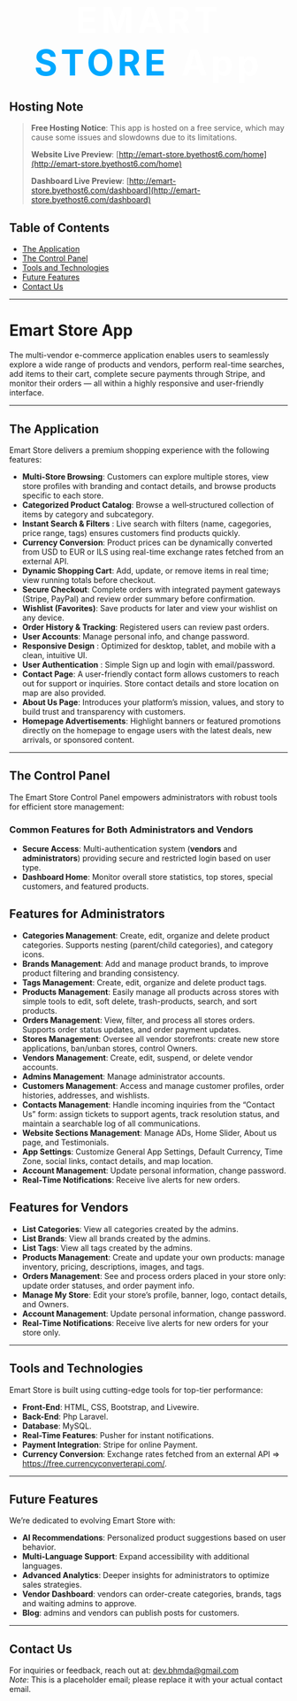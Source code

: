 <h1 align="center" style="font-size: 4rem; letter-spacing: 0.1em; margin-bottom: 0;">
    <a href="http://emart-store.byethost6.com/home" style="text-decoration: none; color: white;">
        EMART <span style="color: #00a8ff;">STORE</span> App
    </a>
</h1>

## Hosting Note

> **Free Hosting Notice**: This app is hosted on a free service, which may cause some issues and slowdowns due to its limitations.
> 
> **Website Live Preview**: [http://emart-store.byethost6.com/home](http://emart-store.byethost6.com/home)
> 
> **Dashboard Live Preview**: [http://emart-store.byethost6.com/dashboard](http://emart-store.byethost6.com/dashboard)

## Table of Contents

- [The Application](#the-application)
- [The Control Panel](#the-control-panel)
- [Tools and Technologies](#tools-and-technologies)
- [Future Features](#future-features)
- [Contact Us](#contact-us)

---

# Emart Store App
The multi-vendor e-commerce application enables users to seamlessly explore a wide range of products and vendors, perform real-time searches, add items to their cart, complete secure payments through Stripe, and monitor their orders — all within a highly responsive and user-friendly interface.

---

## The Application

Emart Store delivers a premium shopping experience with the following features:

- **Multi-Store Browsing**: Customers can explore multiple stores, view store profiles with branding and contact details, and browse products specific to each store.
- **Categorized Product Catalog**: Browse a well‑structured collection of items by category and subcategory.
- **Instant Search & Filters** : Live search with filters (name, cagegories, price range, tags) ensures customers find products quickly.
- **Currency Conversion**: Product prices can be dynamically converted from USD to EUR or ILS using real-time exchange rates fetched from an external API.
- **Dynamic Shopping Cart**: Add, update, or remove items in real time; view running totals before checkout.
- **Secure Checkout**: Complete orders with integrated payment gateways (Stripe, PayPal) and review order summary before confirmation.
- **Wishlist (Favorites)**: Save products for later and view your wishlist on any device.
- **Order History & Tracking**: Registered users can review past orders.
- **User Accounts**: Manage personal info, and change password.
- **Responsive Design** : Optimized for desktop, tablet, and mobile with a clean, intuitive UI.
- **User Authentication** : Simple Sign up and login with email/password.
- **Contact Page**: A user-friendly contact form allows customers to reach out for support or inquiries. Store contact details and store location on map are also provided.
- **About Us Page**: Introduces your platform’s mission, values, and story to build trust and transparency with customers.
- **Homepage Advertisements**: Highlight banners or featured promotions directly on the homepage to engage users with the latest deals, new arrivals, or sponsored content.

---

## The Control Panel
The Emart Store Control Panel empowers administrators with robust tools for efficient store management:

### Common Features for Both Administrators and Vendors
- **Secure Access**: Multi-authentication system (**vendors** and **administrators**) providing secure and restricted login based on user type.
- **Dashboard Home**: Monitor overall store statistics, top stores, special customers, and featured products.

## Features for Administrators
- **Categories Management**: Create, edit, organize and delete product categories. Supports nesting (parent/child categories), and category icons.  
- **Brands Management**: Add and manage product brands, to improve product filtering and branding consistency.  
- **Tags Management**: Create, edit, organize and delete product tags.
- **Products Management**: Easily manage all products across stores with simple tools to edit, soft delete, trash-products, search, and sort products.
- **Orders Management**: View, filter, and process all stores orders. Supports order status updates, and order payment updates.  
- **Stores Management**: Oversee all vendor storefronts: create new store applications, ban/unban stores, control Owners. 
- **Vendors Management**: Create, edit, suspend, or delete vendor accounts.  
- **Admins Management**: Manage administrator accounts.  
- **Customers Management**: Access and manage customer profiles, order histories, addresses, and wishlists.  
- **Contacts Management**: Handle incoming inquiries from the “Contact Us” form: assign tickets to support agents, track resolution status, and maintain a searchable log of all communications.
- **Website Sections Management**: Manage ADs, Home Slider, About us page, and Testimonials.
- **App Settings**: Customize General App Settings, Default Currency, Time Zone, social links, contact details, and map location.
- **Account Management**:  Update personal information, change password.  
- **Real‑Time Notifications**: Receive live alerts for new orders.
 
## Features for Vendors
- **List Categories**:  View all categories created by the admins.  
- **List Brands**:  View all brands created by the admins.  
- **List Tags**:  View all tags created by the admins.  
- **Products Management**:  Create and update your own products: manage inventory, pricing, descriptions, images, and tags.  
- **Orders Management**:  See and process orders placed in your store only: update order statuses, and order payment info.  
- **Manage My Store**:  Edit your store’s profile, banner, logo, contact details, and Owners.  
- **Account Management**:  Update personal information, change password.  
- **Real‑Time Notifications**: Receive live alerts for new orders for your store only.

---

## Tools and Technologies

Emart Store is built using cutting-edge tools for top-tier performance:

- **Front-End**: HTML, CSS, Bootstrap, and Livewire.
- **Back-End**: Php Laravel.
- **Database**: MySQL.
- **Real-Time Features**: Pusher for instant notifications.
- **Payment Integration**: Stripe for online Payment.
- **Currency Conversion**: Exchange rates fetched from an external API => https://free.currencyconverterapi.com/.

---

## Future Features
We’re dedicated to evolving Emart Store with:

- **AI Recommendations**: Personalized product suggestions based on user behavior.
- **Multi-Language Support**: Expand accessibility with additional languages.
- **Advanced Analytics**: Deeper insights for administrators to optimize sales strategies.
- **Vendor Dashboard**: vendors can order-create categories, brands, tags and waiting admins to approve.
- **Blog**: admins and vendors can publish posts for customers.

---

## Contact Us

For inquiries or feedback, reach out at: [dev.bhmda@gmail.com](mailto:dev.bhmda@gmail.com)  
*Note*: This is a placeholder email; please replace it with your actual contact email.
